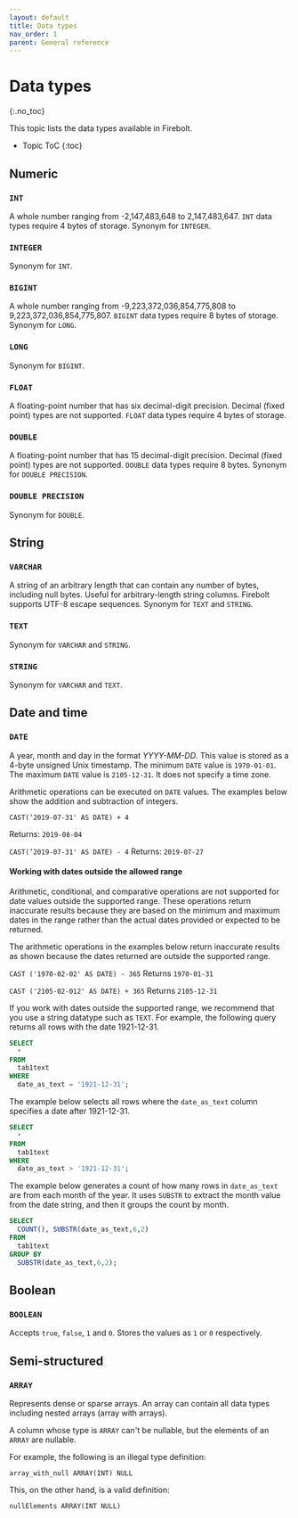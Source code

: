 ```yaml
---
layout: default
title: Data types
nav_order: 1
parent: General reference
---
```


# Data types
{:.no_toc}
<!--This needs to be changed pronto -->
This topic lists the data types available in Firebolt.

* Topic ToC
{:toc}


## Numeric

### `INT`
A whole number ranging from -2,147,483,648 to 2,147,483,647. `INT` data types require 4 bytes of storage.
Synonym for `INTEGER`.

### `INTEGER`
Synonym for `INT`.

### `BIGINT`
A whole number ranging from -9,223,372,036,854,775,808 to 9,223,372,036,854,775,807. `BIGINT` data types require 8 bytes of storage.
Synonym for `LONG`.

### `LONG`
Synonym for `BIGINT`.

### `FLOAT`
A floating-point number that has six decimal-digit precision. Decimal (fixed point) types are not supported. `FLOAT` data types require 4 bytes of storage.

### `DOUBLE`
A floating-point number that has 15 decimal-digit precision. Decimal (fixed point) types are not supported. `DOUBLE` data types require 8 bytes. Synonym for `DOUBLE PRECISION`.

### `DOUBLE PRECISION`
Synonym for `DOUBLE`.

## String

### `VARCHAR`
A string of an arbitrary length that can contain any number of bytes, including null bytes. Useful for arbitrary-length string columns. Firebolt supports UTF-8 escape sequences. Synonym for `TEXT` and `STRING`.

### `TEXT`
Synonym for `VARCHAR` and `STRING`.

### `STRING`
Synonym for `VARCHAR` and `TEXT`.

## Date and time

### `DATE`
A year, month and day in the format *YYYY-MM-DD*. This value is stored as a 4-byte unsigned Unix timestamp. The minimum `DATE` value is `1970-01-01`. The maximum `DATE` value is `2105-12-31`. It does not specify a time zone.

Arithmetic operations can be executed on `DATE` values. The examples below show the addition and subtraction of integers.

`CAST(‘2019-07-31' AS DATE) + 4`

Returns: `2019-08-04`

`CAST(‘2019-07-31' AS DATE) - 4`
Returns: `2019-07-27`

#### Working with dates outside the allowed range
Arithmetic, conditional, and comparative operations are not supported for date values outside the supported range. These operations return inaccurate results because they are based on the minimum and maximum dates in the range rather than the actual dates provided or expected to be returned.  

The arithmetic operations in the examples below return inaccurate results as shown because the dates returned are outside the supported range.  

`CAST ('1970-02-02' AS DATE) - 365`
Returns `1970-01-31`  

`CAST ('2105-02-012' AS DATE) + 365`
Returns `2105-12-31`  

If you work with dates outside the supported range, we recommend that you use a string datatype such as `TEXT`. For example, the following query returns all rows with the date 1921-12-31.

```sql
SELECT
  *
FROM
  tab1text
WHERE
  date_as_text = '1921-12-31';
```

The example below selects all rows where the `date_as_text` column specifies a date after 1921-12-31.

```sql
SELECT
  *
FROM
  tab1text
WHERE
  date_as_text > '1921-12-31';
```

The example below generates a count of how many rows in `date_as_text` are from each month of the year. It uses `SUBSTR` to extract the month value from the date string, and then it groups the count by month.

```sql
SELECT
  COUNT(), SUBSTR(date_as_text,6,2)
FROM
  tab1text
GROUP BY
  SUBSTR(date_as_text,6,2);
```

## Boolean

### `BOOLEAN`
Accepts `true`, `false`, `1` and `0`. Stores the values as `1` or `0` respectively.

## Semi-structured

### `ARRAY`
Represents dense or sparse arrays. An array can contain all data types including nested arrays (array with arrays).

A column whose type is `ARRAY` can't be nullable, but the elements of an `ARRAY` are nullable.

For example, the following is an illegal type definition:

`array_with_null ARRAY(INT) NULL`

This, on the other hand, is a valid definition:

`nullElements ARRAY(INT NULL)`
